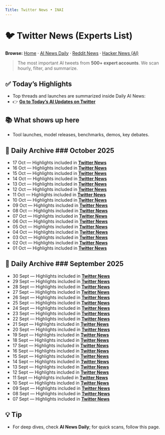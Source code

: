 ```yaml
---
Title: Twitter News • INAI
---
```


# 🐦 Twitter News (Experts List)

**Browse:** [Home](index.md) · [AI News Daily](news.md) · [Reddit News](reddit-news.md) · [Hacker News (AI)](hacker-news.md)

> The most important AI tweets from **500+ expert accounts**. We scan hourly, filter, and summarize.

## ✅ Today’s Highlights
- Top threads and launches are summarized inside Daily AI News:
- 👉 **[Go to Today’s AI Updates on Twitter](twitter-news/2025/2025-10-17.md)**

## 📚 What shows up here
- Tool launches, model releases, benchmarks, demos, key debates.

## 📅 Daily Archive ### October 2025
- 17 Oct — Highlights included in **[Twitter News](twitter-news/2025/2025-10-17.md)**
- 16 Oct — Highlights included in **[Twitter News](twitter-news/2025/2025-10-16.md)**
- 15 Oct — Highlights included in **[Twitter News](twitter-news/2025/2025-10-15.md)**
- 14 Oct — Highlights included in **[Twitter News](twitter-news/2025/2025-10-14.md)**
- 13 Oct — Highlights included in **[Twitter News](twitter-news/2025/2025-10-13.md)**
- 12 Oct — Highlights included in **[Twitter News](twitter-news/2025/2025-10-12.md)**
- 11 Oct — Highlights included in **[Twitter News](twitter-news/2025/2025-10-11.md)**
- 10 Oct — Highlights included in **[Twitter News](twitter-news/2025/2025-10-10.md)**
- 09 Oct — Highlights included in **[Twitter News](twitter-news/2025/2025-10-09.md)**
- 08 Oct — Highlights included in **[Twitter News](twitter-news/2025/2025-10-08.md)**
- 07 Oct — Highlights included in **[Twitter News](twitter-news/2025/2025-10-07.md)**
- 06 Oct — Highlights included in **[Twitter News](twitter-news/2025/2025-10-06.md)**
- 05 Oct — Highlights included in **[Twitter News](twitter-news/2025/2025-10-05.md)**
- 04 Oct — Highlights included in **[Twitter News](twitter-news/2025/2025-10-04.md)**
- 03 Oct — Highlights included in **[Twitter News](twitter-news/2025/2025-10-03.md)**
- 02 Oct — Highlights included in **[Twitter News](twitter-news/2025/2025-10-02.md)**
- 01 Oct — Highlights included in **[Twitter News](twitter-news/2025/2025-10-01.md)**

## 📅 Daily Archive ### September 2025
- 30 Sept — Highlights included in **[Twitter News](twitter-news/2025/2025-09-30.md)**
- 29 Sept — Highlights included in **[Twitter News](twitter-news/2025/2025-09-29.md)**
- 28 Sept — Highlights included in **[Twitter News](twitter-news/2025/2025-09-28.md)**
- 27 Sept — Highlights included in **[Twitter News](twitter-news/2025/2025-09-27.md)**
- 26 Sept — Highlights included in **[Twitter News](twitter-news/2025/2025-09-26.md)**
- 25 Sept — Highlights included in **[Twitter News](twitter-news/2025/2025-09-25.md)**
- 24 Sept — Highlights included in **[Twitter News](twitter-news/2025/2025-09-24.md)**
- 23 Sept — Highlights included in **[Twitter News](twitter-news/2025/2025-09-23.md)**
- 22 Sept — Highlights included in **[Twitter News](twitter-news/2025/2025-09-22.md)**
- 21 Sept — Highlights included in **[Twitter News](twitter-news/2025/2025-09-21.md)**
- 20 Sept — Highlights included in **[Twitter News](twitter-news/2025/2025-09-20.md)**
- 19 Sept — Highlights included in **[Twitter News](twitter-news/2025/2025-09-19.md)**
- 18 Sept — Highlights included in **[Twitter News](twitter-news/2025/2025-09-18.md)**
- 17 Sept — Highlights included in **[Twitter News](twitter-news/2025/2025-09-17.md)**
- 16 Sept — Highlights included in **[Twitter News](twitter-news/2025/2025-09-16.md)**
- 15 Sept — Highlights included in **[Twitter News](twitter-news/2025/2025-09-15.md)**
- 14 Sept — Highlights included in **[Twitter News](twitter-news/2025/2025-09-14.md)**
- 13 Sept — Highlights included in **[Twitter News](twitter-news/2025/2025-09-13.md)**
- 12 Sept — Highlights included in **[Twitter News](twitter-news/2025/2025-09-12.md)**
- 11 Sept — Highlights included in **[Twitter News](twitter-news/2025/2025-09-11.md)**
- 10 Sept — Highlights included in **[Twitter News](twitter-news/2025/2025-09-10.md)**
- 09 Sept — Highlights included in **[Twitter News](twitter-news/2025/2025-09-09.md)**
- 08 Sept — Highlights included in **[Twitter News](twitter-news/2025/2025-09-08.md)**
- 07 Sept — Highlights included in **[Twitter News](twitter-news/2025/2025-09-07.md)**

## 💡 Tip
- For deep dives, check **AI News Daily**; for quick scans, follow this page.
